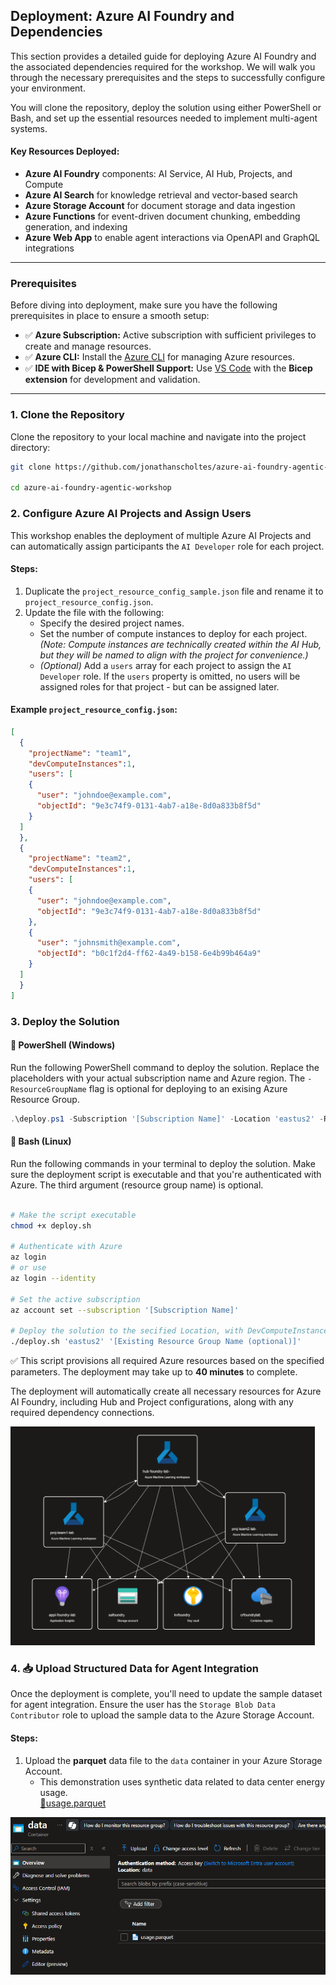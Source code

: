 ## Deployment: Azure AI Foundry and Dependencies



This section provides a detailed guide for deploying Azure AI Foundry and the associated dependencies required for the workshop. We will walk you through the necessary prerequisites and the steps to successfully configure your environment.

You will clone the repository, deploy the solution using either PowerShell or Bash, and set up the essential resources needed to implement multi-agent systems.

#### Key Resources Deployed:
- **Azure AI Foundry** components: AI Service, AI Hub, Projects, and Compute  
- **Azure AI Search** for knowledge retrieval and vector-based search  
- **Azure Storage Account** for document storage and data ingestion  
- **Azure Functions** for event-driven document chunking, embedding generation, and indexing  
- **Azure Web App** to enable agent interactions via OpenAPI and GraphQL integrations

--- 

### **Prerequisites**
Before diving into deployment, make sure you have the following prerequisites in place to ensure a smooth setup:
- ✅ **Azure Subscription:** Active subscription with sufficient privileges to create and manage resources.  
- ✅ **Azure CLI:** Install the [Azure CLI](https://learn.microsoft.com/en-us/cli/azure/get-started-with-azure-cli) for managing Azure resources.  
- ✅ **IDE with Bicep & PowerShell Support:** Use [VS Code](https://code.visualstudio.com/download) with the **Bicep extension** for development and validation.  

---

### 1. Clone the Repository
Clone the repository to your local machine and navigate into the project directory:

```bash
git clone https://github.com/jonathanscholtes/azure-ai-foundry-agentic-workshop.git

cd azure-ai-foundry-agentic-workshop
```


### 2. Configure Azure AI Projects and Assign Users

This workshop enables the deployment of multiple Azure AI Projects and can automatically assign participants the `AI Developer` role for each project.

#### Steps:

1. Duplicate the `project_resource_config_sample.json` file and rename it to `project_resource_config.json`.
2. Update the file with the following:
   - Specify the desired project names.
   - Set the number of compute instances to deploy for each project. *(Note: Compute instances are technically created within the AI Hub, but they will be named to align with the project for convenience.)*
   - *(Optional)* Add a `users` array for each project to assign the `AI Developer` role. If the `users` property is omitted, no users will be assigned roles for that project - but can be assigned later.

#### Example `project_resource_config.json`:

```json
[
  {
    "projectName": "team1",
    "devComputeInstances":1,
    "users": [
    {
      "user": "johndoe@example.com",
      "objectId": "9e3c74f9-0131-4ab7-a18e-8d0a833b8f5d"
    }
  ]
  },
  {
    "projectName": "team2",
    "devComputeInstances":1,
    "users": [
    {
      "user": "johndoe@example.com",
      "objectId": "9e3c74f9-0131-4ab7-a18e-8d0a833b8f5d"
    },
    {
      "user": "johnsmith@example.com",
      "objectId": "b0c1f2d4-ff62-4a49-b158-6e4b99b464a9"
    }
  ]
  }
]
```

### 3. Deploy the Solution  


#### 🔹 PowerShell (Windows)

Run the following PowerShell command to deploy the solution. Replace the placeholders with your actual subscription name and Azure region. The `-ResourceGroupName` flag is optional for deploying to an exising Azure Resource Group. 

```powershell
.\deploy.ps1 -Subscription '[Subscription Name]' -Location 'eastus2' -ResourceGroupName '[Name of existing resource group (optional)]' 
```

#### 🔹 Bash (Linux)

Run the following commands in your terminal to deploy the solution.
Make sure the deployment script is executable and that you're authenticated with Azure.
The third argument (resource group name) is optional.

```bash

# Make the script executable
chmod +x deploy.sh

# Authenticate with Azure
az login
# or use
az login --identity

# Set the active subscription
az account set --subscription '[Subscription Name]'

# Deploy the solution to the secified Location, with DevComputeInstances
./deploy.sh 'eastus2' '[Existing Resource Group Name (optional)]'
```

✅ This script provisions all required Azure resources based on the specified parameters. The deployment may take up to **40 minutes** to complete.

The deployment will automatically create all necessary resources for Azure AI Foundry, including Hub and Project configurations, along with any required dependency connections.

<img src="../media/deployed_projects.png" alt="Project Deployment" style="height:350px; width:auto;">

### 4. 📥 Upload Structured Data for Agent Integration

Once the deployment is complete, you'll need to update the sample dataset for agent integration. Ensure the user has the `Storage Blob Data Contributor` role to upload the sample data to the Azure Storage Account.

#### Steps:

1. Upload the **parquet** data file to the `data` container in your Azure Storage Account.
    - This demonstration uses synthetic data related to data center energy usage.  
    [📄usage.parquet](../data/usage.parquet)

![Load Data](../media/storage-account-data.png)


  